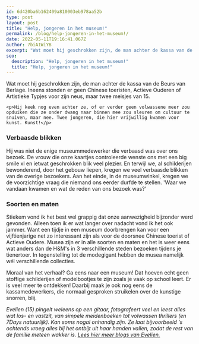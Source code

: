 ```yaml
---
id: 6d420ba6b162409a810003eb978aa52b
type: post
layout: post
title: "Help, jongeren in het museum!"
permalink: /blog/help-jongeren-in-het-museum!/
date: 2022-05-11T19:16:41.067Z
author: 7biA1WiYB
excerpt: "Wat moet hij geschrokken zijn, de man achter de kassa van de Beurs van Berlage. Ineens stonden er geen Chinese toeristen, Actieve Ouderen of Artistieke Typjes voor zijn neus, maar twee meisjes van 15.   "
seo:
  description: "Help, jongeren in het museum!"
  title: "Help, jongeren in het museum!"
---
```

Wat moet hij geschrokken zijn, de man achter de kassa van de Beurs van Berlage. Ineens stonden er geen Chinese toeristen, Actieve Ouderen of Artistieke Typjes voor zijn neus, maar twee meisjes van 15.   

    <p>Hij keek nog even achter ze, of er verder geen volwassene meer zou opduiken die ze onder dwang naar binnen mee zou sleuren om cultuur te snuiven, maar nee. Twee jongeren, die hier vrijwillig kwamen voor kunst. Kunst!</p>
<h3><strong>Verbaasde blikken</strong></h3>
<p>Hij was niet de enige museummedewerker die verbaasd was over ons bezoek. De vrouw die onze kaartjes controleerde wenste ons met een big smile xl en ietwat geschrokken blik veel plezier. En terwijl we, al schilderijen bewonderend, door het gebouw liepen, kregen we veel verbaasde blikken van de overige bezoekers. Aan het einde, in de museumwinkel, kregen we de voorzichtige vraag die niemand ons eerder durfde te stellen. 'Waar we vandaan kwamen en wat de reden van ons bezoek was?'</p>
<h3><strong>Soorten en maten</strong></h3>
<p>Stiekem vond ik het best wel grappig dat onze aanwezigheid bijzonder werd gevonden. Alleen toen ik er wat langer over nadacht vond ik het ook jammer. Want een tijdje in een museum doorbrengen kan voor een vijftienjarige net zo interessant zijn als voor de doorsnee Chinese toerist of Actieve Oudere. Musea zijn er in alle soorten en maten en het is weer eens wat anders dan de H&amp;M's in 3 verschillende steden bezoeken tijdens je tienertoer. In tegenstelling tot de modegigant hebben de musea namelijk wél verschillende collecties. </p>
<p>Moraal van het verhaal? Ga eens naar een museum! Dat hoeven echt geen stoffige schilderijen of modelbootjes te zijn zoals je vaak op school leert. Er is veel meer te ontdekken! Daarbij maak je ook nog eens de kassamedewerkers, die normaal gesproken struikelen over de kunstige snorren, blij. </p>
<p><em>Evelien (15) pingelt weleens op een gitaar, fotografeert veel en leest alles wat los- en vastzit, van simpele meidenboeken tot volwassen thrillers (en 7Days natuurlijk). Kan soms nogal onhandig zijn. Ze laat bijvoorbeeld 's ochtends vroeg alles bij het ontbijt uit haar handen vallen, zodat de rest van de familie meteen wakker is. </em><a href="https://7dagen.netlify.app/users/evelien-verbiesen"><em>Lees hier meer blogs van Evelien.</em></a></p>  
